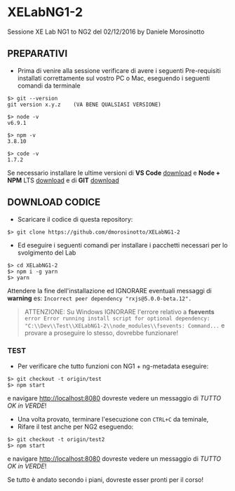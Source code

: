 # XELabNG1-2
Sessione XE Lab NG1 to NG2 del 02/12/2016 by Daniele Morosinotto

## PREPARATIVI
- Prima di venire alla sessione verificare di avere i seguenti Pre-requisiti 
installati correttamente sul vostro PC o Mac, eseguendo i seguenti comandi da terminale
```terminal
$> git --version
git version x.y.z    (VA BENE QUALSIASI VERSIONE)

$> node -v
v6.9.1

$> npm -v
3.8.10

$> code -v
1.7.2
```
Se necessario installare le ultime versioni di **VS Code** [download](https://code.visualstudio.com) e **Node + NPM** LTS [download](https://nodejs.org) e di **GIT** [download](https://git-scm.com/)

## DOWNLOAD CODICE

- Scaricare il codice di questa repository:
```terminal
$> git clone https://github.com/dmorosinotto/XELabNG1-2
```


- Ed eseguire i seguenti comandi per installare i pacchetti necessari per lo svolgimento del Lab
```terminal
$> cd XELabNG1-2
$> npm i -g yarn
$> yarn
```
Attendere la fine dell'installazione ed IGNORARE eventuali messaggi di **warning** es:
 ```Incorrect peer dependency "rxjs@5.0.0-beta.12".```
> ATTENZIONE: Su Windows IGNORARE l'errore relativo a **fsevents** ```error Error running install script for optional dependency: "C:\\Dev\\Test\\XELabNG1-2\\node_modules\\fsevents: Command...```
> e provare a proseguire lo stesso, dovrebbe funzionare!

### TEST
- Per verificare che tutto funzioni con NG1 + ng-metadata eseguire:
```
$> git checkout -t origin/test
$> npm start
```
e navigare [http://localhost:8080](http://localhost:8080) dovreste vedere un messaggio di *TUTTO OK in VERDE*!

- Una volta provato, terminare l'esecuzione con `CTRL+C` da teminale, 
- Rifare il test anche per NG2 eseguendo:
```terminal
$> git checkout -t origin/test2
$> npm start
```
e navigare [http://localhost:8080](http://localhost:8080) dovreste vedere un messaggio di *TUTTO OK in VERDE*!

Se tutto è andato secondo i piani, dovreste esser pronti per il corso! 